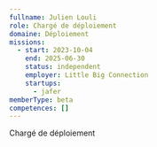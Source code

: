 ```yaml
---
fullname: Julien Louli
role: Chargé de déploiement
domaine: Déploiement
missions:
  - start: 2023-10-04
    end: 2025-06-30
    status: independent
    employer: Little Big Connection
    startups:
      - jafer
memberType: beta
competences: []
---
```

Chargé de déploiement